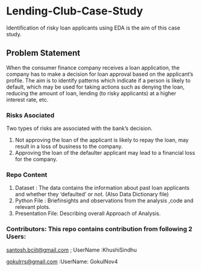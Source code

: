 # Lending-Club-Case-Study
Identification of risky loan applicants using EDA is the aim of this case study. 

## Problem Statement
When the consumer finance company receives a loan application, the company has to make a decision for loan approval based on the applicant’s profile. The aim is to identify patterns which indicate if a person is likely to default, which may be used for taking actions such as denying the loan, reducing the amount of loan, lending (to risky applicants) at a higher interest rate, etc.
### Risks Asociated
Two types of risks are associated with the bank’s decision.
1. Not approving the loan of the applicant is likely to repay the loan, may result in a loss of business to the company.
2. Approving the loan of the defaulter applicant  may lead to a financial loss for the company.

### Repo Content
1. Dataset          : The data  contains the information about past loan applicants and whether they ‘defaulted’ or not. (Also Data Dictionary file) 
2. Python File      : Briefinsights and observations from the analysis ,code and relevant plots.
3. Presentation File: Describing overall Approach of Analysis.

### Contributors: This repo contains contribution from following 2 Users:
santosh.bciit@gmail.com ; UserName :KhushiSindhu

gokulrrs@gmail.com  :UserName: GokulNov4
